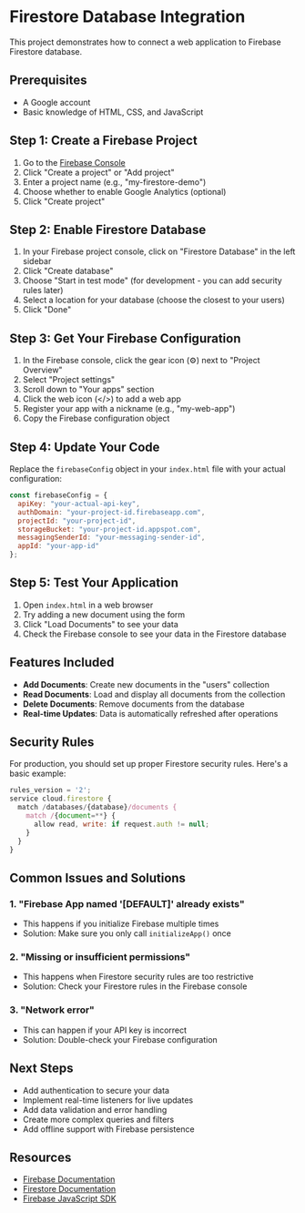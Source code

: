 # Firestore Database Integration

This project demonstrates how to connect a web application to Firebase Firestore database.

## Prerequisites

- A Google account
- Basic knowledge of HTML, CSS, and JavaScript

## Step 1: Create a Firebase Project

1. Go to the [Firebase Console](https://console.firebase.google.com/)
2. Click "Create a project" or "Add project"
3. Enter a project name (e.g., "my-firestore-demo")
4. Choose whether to enable Google Analytics (optional)
5. Click "Create project"

## Step 2: Enable Firestore Database

1. In your Firebase project console, click on "Firestore Database" in the left sidebar
2. Click "Create database"
3. Choose "Start in test mode" (for development - you can add security rules later)
4. Select a location for your database (choose the closest to your users)
5. Click "Done"

## Step 3: Get Your Firebase Configuration

1. In the Firebase console, click the gear icon (⚙️) next to "Project Overview"
2. Select "Project settings"
3. Scroll down to "Your apps" section
4. Click the web icon (</>) to add a web app
5. Register your app with a nickname (e.g., "my-web-app")
6. Copy the Firebase configuration object

## Step 4: Update Your Code

Replace the `firebaseConfig` object in your `index.html` file with your actual configuration:

```javascript
const firebaseConfig = {
  apiKey: "your-actual-api-key",
  authDomain: "your-project-id.firebaseapp.com",
  projectId: "your-project-id",
  storageBucket: "your-project-id.appspot.com",
  messagingSenderId: "your-messaging-sender-id",
  appId: "your-app-id"
};
```

## Step 5: Test Your Application

1. Open `index.html` in a web browser
2. Try adding a new document using the form
3. Click "Load Documents" to see your data
4. Check the Firebase console to see your data in the Firestore database

## Features Included

- **Add Documents**: Create new documents in the "users" collection
- **Read Documents**: Load and display all documents from the collection
- **Delete Documents**: Remove documents from the database
- **Real-time Updates**: Data is automatically refreshed after operations

## Security Rules

For production, you should set up proper Firestore security rules. Here's a basic example:

```javascript
rules_version = '2';
service cloud.firestore {
  match /databases/{database}/documents {
    match /{document=**} {
      allow read, write: if request.auth != null;
    }
  }
}
```

## Common Issues and Solutions

### 1. "Firebase App named '[DEFAULT]' already exists"
- This happens if you initialize Firebase multiple times
- Solution: Make sure you only call `initializeApp()` once

### 2. "Missing or insufficient permissions"
- This happens when Firestore security rules are too restrictive
- Solution: Check your Firestore rules in the Firebase console

### 3. "Network error"
- This can happen if your API key is incorrect
- Solution: Double-check your Firebase configuration

## Next Steps

- Add authentication to secure your data
- Implement real-time listeners for live updates
- Add data validation and error handling
- Create more complex queries and filters
- Add offline support with Firebase persistence

## Resources

- [Firebase Documentation](https://firebase.google.com/docs)
- [Firestore Documentation](https://firebase.google.com/docs/firestore)
- [Firebase JavaScript SDK](https://firebase.google.com/docs/web/setup) 
